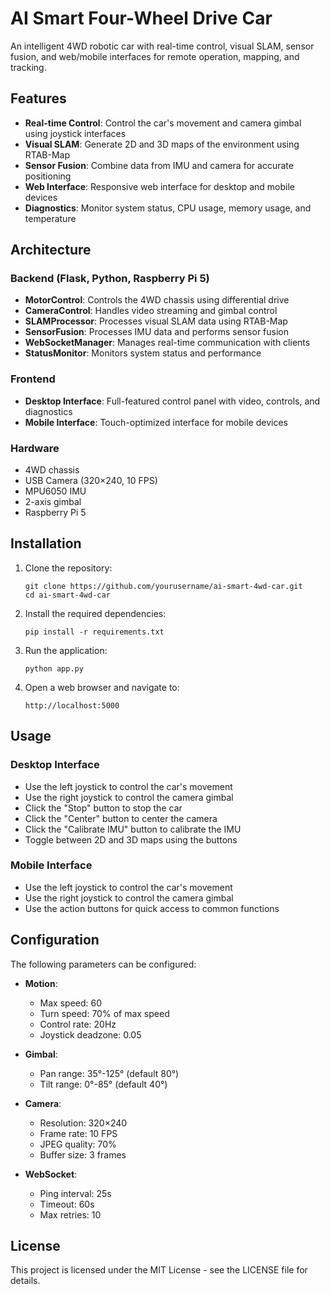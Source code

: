 # AI Smart Four-Wheel Drive Car

An intelligent 4WD robotic car with real-time control, visual SLAM, sensor fusion, and web/mobile interfaces for remote operation, mapping, and tracking.

## Features

- **Real-time Control**: Control the car's movement and camera gimbal using joystick interfaces
- **Visual SLAM**: Generate 2D and 3D maps of the environment using RTAB-Map
- **Sensor Fusion**: Combine data from IMU and camera for accurate positioning
- **Web Interface**: Responsive web interface for desktop and mobile devices
- **Diagnostics**: Monitor system status, CPU usage, memory usage, and temperature

## Architecture

### Backend (Flask, Python, Raspberry Pi 5)

- **MotorControl**: Controls the 4WD chassis using differential drive
- **CameraControl**: Handles video streaming and gimbal control
- **SLAMProcessor**: Processes visual SLAM data using RTAB-Map
- **SensorFusion**: Processes IMU data and performs sensor fusion
- **WebSocketManager**: Manages real-time communication with clients
- **StatusMonitor**: Monitors system status and performance

### Frontend

- **Desktop Interface**: Full-featured control panel with video, controls, and diagnostics
- **Mobile Interface**: Touch-optimized interface for mobile devices

### Hardware

- 4WD chassis
- USB Camera (320×240, 10 FPS)
- MPU6050 IMU
- 2-axis gimbal
- Raspberry Pi 5

## Installation

1. Clone the repository:
   ```
   git clone https://github.com/yourusername/ai-smart-4wd-car.git
   cd ai-smart-4wd-car
   ```

2. Install the required dependencies:
   ```
   pip install -r requirements.txt
   ```

3. Run the application:
   ```
   python app.py
   ```

4. Open a web browser and navigate to:
   ```
   http://localhost:5000
   ```

## Usage

### Desktop Interface

- Use the left joystick to control the car's movement
- Use the right joystick to control the camera gimbal
- Click the "Stop" button to stop the car
- Click the "Center" button to center the camera
- Click the "Calibrate IMU" button to calibrate the IMU
- Toggle between 2D and 3D maps using the buttons

### Mobile Interface

- Use the left joystick to control the car's movement
- Use the right joystick to control the camera gimbal
- Use the action buttons for quick access to common functions

## Configuration

The following parameters can be configured:

- **Motion**:
  - Max speed: 60
  - Turn speed: 70% of max speed
  - Control rate: 20Hz
  - Joystick deadzone: 0.05

- **Gimbal**:
  - Pan range: 35°-125° (default 80°)
  - Tilt range: 0°-85° (default 40°)

- **Camera**:
  - Resolution: 320×240
  - Frame rate: 10 FPS
  - JPEG quality: 70%
  - Buffer size: 3 frames

- **WebSocket**:
  - Ping interval: 25s
  - Timeout: 60s
  - Max retries: 10

## License

This project is licensed under the MIT License - see the LICENSE file for details. 